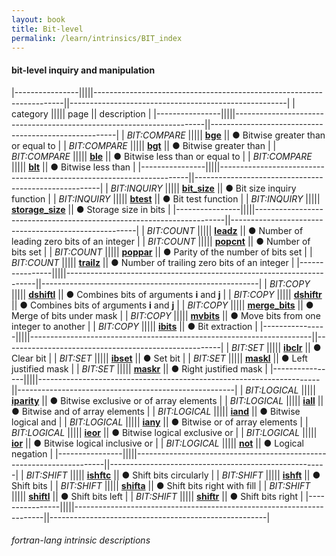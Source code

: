```yaml
---
layout: book
title: Bit-level
permalink: /learn/intrinsics/BIT_index
---
```


#### bit-level inquiry and manipulation

|----------------|||||----------------------------------------------------------------------||------------------------------------------------------|
| category ||||| page || description |
|----------------|||||----------------------------------------------------------------------||------------------------------------------------------|
| _BIT:COMPARE_ ||||| [**bge**]({{site.baseurl}}/learn/intrinsics/BGE) || &#9679; Bitwise greater than or equal to |
| _BIT:COMPARE_ ||||| [**bgt**]({{site.baseurl}}/learn/intrinsics/BGT) || &#9679; Bitwise greater than |
| _BIT:COMPARE_ ||||| [**ble**]({{site.baseurl}}/learn/intrinsics/BLE) || &#9679; Bitwise less than or equal to |
| _BIT:COMPARE_ ||||| [**blt**]({{site.baseurl}}/learn/intrinsics/BLT) || &#9679; Bitwise less than |
|----------------|||||----------------------------------------------------------------------||------------------------------------------------------|
| _BIT:INQUIRY_ ||||| [**bit_size**]({{site.baseurl}}/learn/intrinsics/BIT_SIZE) || &#9679; Bit size inquiry function |
| _BIT:INQUIRY_ ||||| [**btest**]({{site.baseurl}}/learn/intrinsics/BTEST) || &#9679; Bit test function |
| _BIT:INQUIRY_ ||||| [**storage_size**]({{site.baseurl}}/learn/intrinsics/STORAGE_SIZE) || &#9679; Storage size in bits |
|----------------|||||----------------------------------------------------------------------||------------------------------------------------------|
| _BIT:COUNT_ ||||| [**leadz**]({{site.baseurl}}/learn/intrinsics/LEADZ) || &#9679; Number of leading zero bits of an integer |
| _BIT:COUNT_ ||||| [**popcnt**]({{site.baseurl}}/learn/intrinsics/POPCNT) || &#9679; Number of bits set |
| _BIT:COUNT_ ||||| [**poppar**]({{site.baseurl}}/learn/intrinsics/POPPAR) || &#9679; Parity of the number of bits set |
| _BIT:COUNT_ ||||| [**trailz**]({{site.baseurl}}/learn/intrinsics/TRAILZ) || &#9679; Number of trailing zero bits of an integer |
|----------------|||||----------------------------------------------------------------------||------------------------------------------------------|
| _BIT:COPY_ ||||| [**dshiftl**]({{site.baseurl}}/learn/intrinsics/DSHIFTL) || &#9679; Combines bits of arguments **i** and **j** |
| _BIT:COPY_ ||||| [**dshiftr**]({{site.baseurl}}/learn/intrinsics/DSHIFTR) || &#9679; Combines bits of arguments **i** and **j** |
| _BIT:COPY_ ||||| [**merge_bits**]({{site.baseurl}}/learn/intrinsics/MERGE_BITS) || &#9679; Merge of bits under mask |
| _BIT:COPY_ ||||| [**mvbits**]({{site.baseurl}}/learn/intrinsics/MVBITS) || &#9679; Move bits from one integer to another |
| _BIT:COPY_ ||||| [**ibits**]({{site.baseurl}}/learn/intrinsics/IBITS) || &#9679; Bit extraction |
|----------------|||||----------------------------------------------------------------------||------------------------------------------------------|
| _BIT:SET_ ||||| [**ibclr**]({{site.baseurl}}/learn/intrinsics/IBCLR) || &#9679; Clear bit |
| _BIT:SET_ ||||| [**ibset**]({{site.baseurl}}/learn/intrinsics/IBSET) || &#9679; Set bit |
| _BIT:SET_ ||||| [**maskl**]({{site.baseurl}}/learn/intrinsics/MASKL) || &#9679; Left justified mask |
| _BIT:SET_ ||||| [**maskr**]({{site.baseurl}}/learn/intrinsics/MASKR) || &#9679; Right justified mask |
|----------------|||||----------------------------------------------------------------------||------------------------------------------------------|
| _BIT:LOGICAL_ ||||| [**iparity**]({{site.baseurl}}/learn/intrinsics/IPARITY) || &#9679; Bitwise exclusive or of array elements |
| _BIT:LOGICAL_ ||||| [**iall**]({{site.baseurl}}/learn/intrinsics/IALL) || &#9679; Bitwise and of array elements |
| _BIT:LOGICAL_ ||||| [**iand**]({{site.baseurl}}/learn/intrinsics/IAND) || &#9679; Bitwise logical and |
| _BIT:LOGICAL_ ||||| [**iany**]({{site.baseurl}}/learn/intrinsics/IANY) || &#9679; Bitwise or of array elements |
| _BIT:LOGICAL_ ||||| [**ieor**]({{site.baseurl}}/learn/intrinsics/IEOR) || &#9679; Bitwise logical exclusive or |
| _BIT:LOGICAL_ ||||| [**ior**]({{site.baseurl}}/learn/intrinsics/IOR) || &#9679; Bitwise logical inclusive or |
| _BIT:LOGICAL_ ||||| [**not**]({{site.baseurl}}/learn/intrinsics/NOT) || &#9679; Logical negation |
|----------------|||||----------------------------------------------------------------------||------------------------------------------------------|
| _BIT:SHIFT_ ||||| [**ishftc**]({{site.baseurl}}/learn/intrinsics/ISHFTC) || &#9679; Shift bits circularly |
| _BIT:SHIFT_ ||||| [**ishft**]({{site.baseurl}}/learn/intrinsics/ISHFT) || &#9679; Shift bits |
| _BIT:SHIFT_ ||||| [**shifta**]({{site.baseurl}}/learn/intrinsics/SHIFTA) || &#9679; Shift bits right with fill |
| _BIT:SHIFT_ ||||| [**shiftl**]({{site.baseurl}}/learn/intrinsics/SHIFTL) || &#9679; Shift bits left |
| _BIT:SHIFT_ ||||| [**shiftr**]({{site.baseurl}}/learn/intrinsics/SHIFTR) || &#9679; Shift bits right |
|----------------|||||----------------------------------------------------------------------||------------------------------------------------------|

###### fortran-lang intrinsic descriptions
